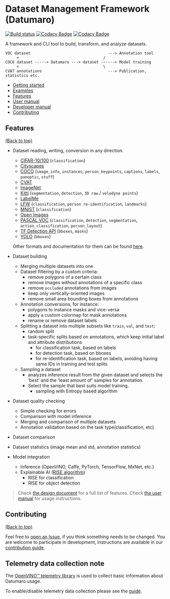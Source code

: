 # Dataset Management Framework (Datumaro)

[![Build status](https://github.com/openvinotoolkit/datumaro/actions/workflows/health_check.yml/badge.svg)](https://github.com/openvinotoolkit/datumaro/actions/workflows/health_check.yml)
[![Codacy Badge](https://api.codacy.com/project/badge/Grade/759d2d873b59495aa3d3f8c51b786246)](https://app.codacy.com/gh/openvinotoolkit/datumaro?utm_source=github.com&utm_medium=referral&utm_content=openvinotoolkit/datumaro&utm_campaign=Badge_Grade_Dashboard)
[![Codacy Badge](https://app.codacy.com/project/badge/Coverage/9511b691ff134e739ea6fc524f7cc760)](https://www.codacy.com/gh/openvinotoolkit/datumaro?utm_source=github.com&utm_medium=referral&utm_content=openvinotoolkit/datumaro&utm_campaign=Badge_Coverage)

A framework and CLI tool to build, transform, and analyze datasets.

<!--lint disable fenced-code-flag-->
```
VOC dataset                                  ---> Annotation tool
     +                                     /
COCO dataset -----> Datumaro ---> dataset ------> Model training
     +                                     \
CVAT annotations                             ---> Publication, statistics etc.
```
<!--lint enable fenced-code-flag-->

- [Getting started](https://openvinotoolkit.github.io/datumaro/docs/getting_started)
- [Examples](https://openvinotoolkit.github.io/datumaro/docs/getting_started/#examples)
- [Features](#features)
- [User manual](https://openvinotoolkit.github.io/datumaro/docs/user-manual)
- [Developer manual](https://openvinotoolkit.github.io/datumaro/api)
- [Contributing](#contributing)

## Features

[(Back to top)](#dataset-management-framework-datumaro)

- Dataset reading, writing, conversion in any direction.
  - [CIFAR-10/100](https://www.cs.toronto.edu/~kriz/cifar.html) (`classification`)
  - [Cityscapes](https://www.cityscapes-dataset.com/)
  - [COCO](http://cocodataset.org/#format-data) (`image_info`, `instances`, `person_keypoints`,
    `captions`, `labels`, `panoptic`, `stuff`)
  - [CVAT](https://openvinotoolkit.github.io/cvat/docs/manual/advanced/xml_format)
  - [ImageNet](http://image-net.org/)
  - [Kitti](http://www.cvlibs.net/datasets/kitti/index.php) (`segmentation`, `detection`,
    `3D raw` / `velodyne points`)
  - [LabelMe](http://labelme.csail.mit.edu/Release3.0)
  - [LFW](http://vis-www.cs.umass.edu/lfw/) (`classification`, `person re-identification`,
    `landmarks`)
  - [MNIST](http://yann.lecun.com/exdb/mnist/) (`classification`)
  - [Open Images](https://storage.googleapis.com/openimages/web/download.html)
  - [PASCAL VOC](http://host.robots.ox.ac.uk/pascal/VOC/voc2012/htmldoc/index.html)
    (`classification`, `detection`, `segmentation`, `action_classification`, `person_layout`)
  - [TF Detection API](https://github.com/tensorflow/models/blob/master/research/object_detection/g3doc/using_your_own_dataset.md)
    (`bboxes`, `masks`)
  - [YOLO](https://github.com/AlexeyAB/darknet#how-to-train-pascal-voc-data) (`bboxes`)

  Other formats and documentation for them can be found [here](https://openvinotoolkit.github.io/datumaro/docs/user-manual/supported_formats).
- Dataset building
  - Merging multiple datasets into one
  - Dataset filtering by a custom criteria:
    - remove polygons of a certain class
    - remove images without annotations of a specific class
    - remove `occluded` annotations from images
    - keep only vertically-oriented images
    - remove small area bounding boxes from annotations
  - Annotation conversions, for instance:
    - polygons to instance masks and vice-versa
    - apply a custom colormap for mask annotations
    - rename or remove dataset labels
  - Splitting a dataset into multiple subsets like `train`, `val`, and `test`:
    - random split
    - task-specific splits based on annotations,
      which keep initial label and attribute distributions
      - for classification task, based on labels
      - for detection task, based on bboxes
      - for re-identification task, based on labels,
        avoiding having same IDs in training and test splits
  - Sampling a dataset
    - analyzes inference result from the given dataset
      and selects the ‘best’ and the ‘least amount of’ samples for annotation.
    - Select the sample that best suits model training.
      - sampling with Entropy based algorithm
- Dataset quality checking
  - Simple checking for errors
  - Comparison with model inference
  - Merging and comparison of multiple datasets
  - Annotation validation based on the task type(classification, etc)
- Dataset comparison
- Dataset statistics (image mean and std, annotation statistics)
- Model integration
  - Inference (OpenVINO, Caffe, PyTorch, TensorFlow, MxNet, etc.)
  - Explainable AI ([RISE algorithm](https://arxiv.org/abs/1806.07421))
    - RISE for classification
    - RISE for object detection

> Check
  [the design document](https://openvinotoolkit.github.io/datumaro/docs/design)
  for a full list of features.
> Check
  [the user manual](https://openvinotoolkit.github.io/datumaro/docs/user-manual)
  for usage instructions.

## Contributing

[(Back to top)](#dataset-management-framework-datumaro)

Feel free to
[open an Issue](https://github.com/openvinotoolkit/datumaro/issues/new), if you
think something needs to be changed. You are welcome to participate in
development, instructions are available in our
[contribution guide](https://openvinotoolkit.github.io/datumaro/docs/contributing).


## Telemetry data collection note

The [OpenVINO™ telemetry library](https://github.com/openvinotoolkit/telemetry/)
is used to collect basic information about Datumaro usage.

To enable/disable telemetry data collection please see the
[guide](https://openvinotoolkit.github.io/datumaro/docs/user-manual/how_to_control_tm_data_collection/).
